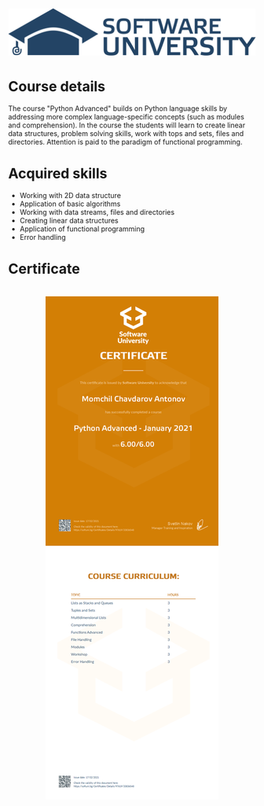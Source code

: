 # <p align="center"> ![alt text](https://github.com/momchilantonov/SoftUni-Python-Advanced-January-2021/blob/main/SoftUni-Logo.png) <p>
# Course details
The course "Python Advanced" builds on Python language skills by addressing more complex language-specific concepts (such as modules and comprehension). In the course the students will learn to create linear data structures, problem solving skills, work with tops and sets, files and directories. Attention is paid to the paradigm of functional programming.
# Acquired skills
- Working with 2D data structure
- Application of basic algorithms
- Working with data streams, files and directories
- Creating linear data structures
- Application of functional programming
- Error handling
# Certificate
# <p align="center"> ![alt text](https://github.com/momchilantonov/SoftUni-Python-Advanced-January-2021/blob/main/Python%20Advanced%20-%20January%202021%20-%20Certificate.jpeg) <p>

